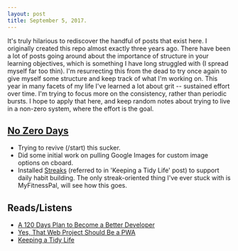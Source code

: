 ```yaml
---
layout: post
title: September 5, 2017.
---
```


It's truly hilarious to rediscover the handful of posts that exist here. I originally created this repo almost exactly three years ago. There have been a lot of posts going around about the importance of structure in your learning objectives, which is something I have long struggled with (I spread myself far too thin). I'm resurrecting this from the dead to try once again to give myself some structure and keep track of what I'm working on. This year in many facets of my life I've learned a lot about grit -- sustained effort over time. I'm trying to focus more on the consistency, rather than periodic bursts. I hope to apply that here, and keep random notes about trying to live in a non-zero system, where the effort is the goal.

## [No Zero Days](https://www.reddit.com/r/getdisciplined/comments/1q96b5/i_just_dont_care_about_myself/cdah4af/)
- Trying to revive (/start) this sucker.
- Did some initial work on pulling Google Images for custom image options on cboard.
- Installed [Streaks](https://streaksapp.com/) (referred to in 'Keeping a Tidy Life' post) to support daily habit building. The only streak-oriented thing I've ever stuck with is MyFitnessPal, will see how this goes.

## Reads/Listens
- [A 120 Days Plan to Become a Better Developer](https://hackernoon.com/a-120-days-plan-to-become-a-better-developer-120daysbetterdev-4c3bbbdf31ee)
- [Yes, That Web Project Should Be a PWA](https://alistapart.com/article/yes-that-web-project-should-be-a-pwa)
- [Keeping a Tidy Life](https://medium.com/@ctrlaltjustine/keeping-a-tidy-life-f01bbe2a9b3e)
